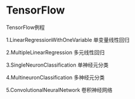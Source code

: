 # TensorFlow
TensorFlow例程

1.LinearRegressionWithOneVariable 单变量线性回归

2.MultipleLinearRegression 多元线性回归

3.SingleNeuronClassification 单神经元分类

4.MultineuronClassification 多神经元分类

5.ConvolutionalNeuralNetwork 卷积神经网络
